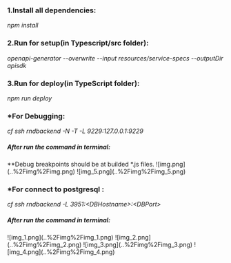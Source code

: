 <h3><b> 1.Install all dependencies:</b></h3> 
<i>npm install </i>
<h3><b> 2.Run for setup(in Typescript/src folder):</b></h3> 
<i>openapi-generator --overwrite  --input resources/service-specs --outputDir apisdk</i><br/>
<h3><b> 3.Run for deploy(in TypeScript folder):</b> </h3>
<i>npm run deploy</i><br/>
<h3><b> *For Debugging: </b></h3>
<i>cf ssh rndbackend -N -T -L 9229:127.0.0.1:9229   </i>  
<h5>After run the command in terminal:</h5>
**Debug breakpoints should be at builded *.js files.
![img.png](..%2Fimg%2Fimg.png)
![img_5.png](..%2Fimg%2Fimg_5.png)
<h3><b> *For connect to postgresql :</b></h3>
<i>cf ssh rndbackend  -L 3951:&lt;DBHostname&gt;:&lt;DBPort&gt; </i>
<h5>After run the command in terminal:</h5>
![img_1.png](..%2Fimg%2Fimg_1.png)
![img_2.png](..%2Fimg%2Fimg_2.png)
![img_3.png](..%2Fimg%2Fimg_3.png)
![img_4.png](..%2Fimg%2Fimg_4.png)